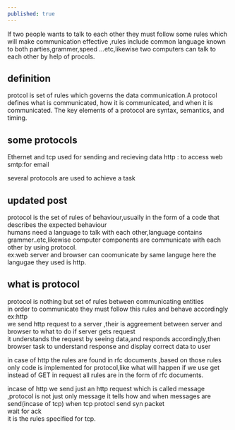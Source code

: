 ```yaml
---
published: true
---
```

If two people wants to talk to each other they must follow some rules which will make  communication  effective ,rules include  common language known to both parties,grammer,speed ...etc,likewise two computers can talk to each other by help of procols.

## definition
protcol is set of rules which governs the data communication.A protocol defines what is communicated, how it is communicated, and when
it is communicated. The key elements of a protocol are syntax, semantics, and timing.



## some protocols
Ethernet and tcp used for sending and recieving data
http : to access web
smtp:for email

several protocols are used to achieve a task

## updated post
protocol is the set of rules of behaviour,usually in the form of a code that describes the expected behaviour<br>
humans need a language to talk with each other,language contains grammer..etc,likewise computer components are communicate with each other by using protocol.<br>
ex:web server and browser can coomunicate by same languge here the langugae they used is http.<br>

## what is protocol
protocol is nothing but set of rules between communicating entities <br>
in order to communicate they must follow this rules and behave accordingly<br>
ex:http<br>
we send http request to a server ,their is aggreement between server and browser to what to do if server gets request<br>
it understands the request by seeing data,and responds accordingly,then browser task to understand response and display correct data to user

in case of http the rules are found in rfc documents ,based on those rules only code is implemented for protocol,like what will happen if we use get instead of GET in request all rules are in the form of rfc documents.

incase of http we send just an http request which is called message ,protocol is not just only message it tells how and when messages
are send(incase of tcp)
when tcp protocl send syn packet<br>
wait for ack <br>
it is the rules specified for tcp.





